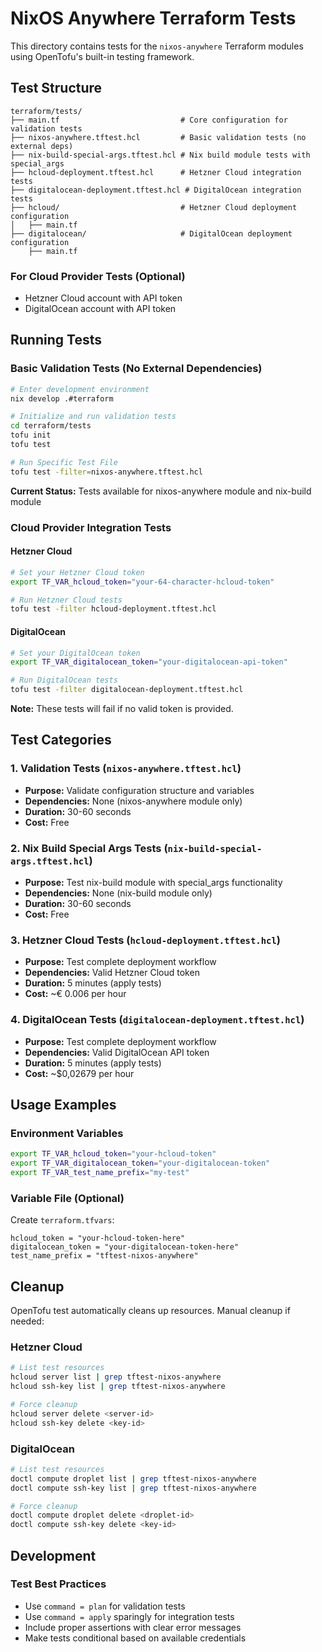 # NixOS Anywhere Terraform Tests

This directory contains tests for the `nixos-anywhere` Terraform modules using
OpenTofu's built-in testing framework.

## Test Structure

```
terraform/tests/
├── main.tf                           # Core configuration for validation tests
├── nixos-anywhere.tftest.hcl         # Basic validation tests (no external deps)
├── nix-build-special-args.tftest.hcl # Nix build module tests with special_args
├── hcloud-deployment.tftest.hcl      # Hetzner Cloud integration tests
├── digitalocean-deployment.tftest.hcl # DigitalOcean integration tests
├── hcloud/                           # Hetzner Cloud deployment configuration
│   ├── main.tf
├── digitalocean/                     # DigitalOcean deployment configuration
    ├── main.tf
```

### For Cloud Provider Tests (Optional)

- Hetzner Cloud account with API token
- DigitalOcean account with API token

## Running Tests

### Basic Validation Tests (No External Dependencies)

```bash
# Enter development environment
nix develop .#terraform

# Initialize and run validation tests
cd terraform/tests
tofu init
tofu test

# Run Specific Test File
tofu test -filter=nixos-anywhere.tftest.hcl
```

**Current Status:** Tests available for nixos-anywhere module and nix-build
module

### Cloud Provider Integration Tests

#### Hetzner Cloud

```bash
# Set your Hetzner Cloud token
export TF_VAR_hcloud_token="your-64-character-hcloud-token"

# Run Hetzner Cloud tests
tofu test -filter hcloud-deployment.tftest.hcl
```

#### DigitalOcean

```bash
# Set your DigitalOcean token
export TF_VAR_digitalocean_token="your-digitalocean-api-token"

# Run DigitalOcean tests
tofu test -filter digitalocean-deployment.tftest.hcl
```

**Note:** These tests will fail if no valid token is provided.

## Test Categories

### 1. Validation Tests (`nixos-anywhere.tftest.hcl`)

- **Purpose:** Validate configuration structure and variables
- **Dependencies:** None (nixos-anywhere module only)
- **Duration:** 30-60 seconds
- **Cost:** Free

### 2. Nix Build Special Args Tests (`nix-build-special-args.tftest.hcl`)

- **Purpose:** Test nix-build module with special_args functionality
- **Dependencies:** None (nix-build module only)
- **Duration:** 30-60 seconds
- **Cost:** Free

### 3. Hetzner Cloud Tests (`hcloud-deployment.tftest.hcl`)

- **Purpose:** Test complete deployment workflow
- **Dependencies:** Valid Hetzner Cloud token
- **Duration:** 5 minutes (apply tests)
- **Cost:** ~€ 0.006 per hour

### 4. DigitalOcean Tests (`digitalocean-deployment.tftest.hcl`)

- **Purpose:** Test complete deployment workflow
- **Dependencies:** Valid DigitalOcean API token
- **Duration:** 5 minutes (apply tests)
- **Cost:** ~$0,02679 per hour

## Usage Examples

### Environment Variables

```bash
export TF_VAR_hcloud_token="your-hcloud-token"
export TF_VAR_digitalocean_token="your-digitalocean-token"
export TF_VAR_test_name_prefix="my-test"
```

### Variable File (Optional)

Create `terraform.tfvars`:

```hcl
hcloud_token = "your-hcloud-token-here"
digitalocean_token = "your-digitalocean-token-here"
test_name_prefix = "tftest-nixos-anywhere"
```

## Cleanup

OpenTofu test automatically cleans up resources. Manual cleanup if needed:

### Hetzner Cloud

```bash
# List test resources
hcloud server list | grep tftest-nixos-anywhere
hcloud ssh-key list | grep tftest-nixos-anywhere

# Force cleanup
hcloud server delete <server-id>
hcloud ssh-key delete <key-id>
```

### DigitalOcean

```bash
# List test resources
doctl compute droplet list | grep tftest-nixos-anywhere
doctl compute ssh-key list | grep tftest-nixos-anywhere

# Force cleanup
doctl compute droplet delete <droplet-id>
doctl compute ssh-key delete <key-id>
```

## Development

### Test Best Practices

- Use `command = plan` for validation tests
- Use `command = apply` sparingly for integration tests
- Include proper assertions with clear error messages
- Make tests conditional based on available credentials
